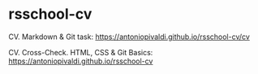 # rsschool-cv
CV. Markdown & Git task: https://antoniopivaldi.github.io/rsschool-cv/cv

CV. Cross-Check. HTML, CSS & Git Basics: https://antoniopivaldi.github.io/rsschool-cv